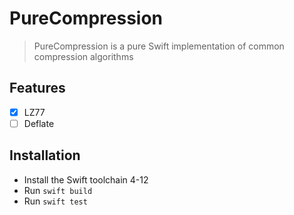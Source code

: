# PureCompression

> PureCompression is a pure Swift implementation of common compression algorithms

## Features

- [x] LZ77
- [ ] Deflate
    
## Installation

- Install the Swift toolchain 4-12
- Run `swift build`
- Run `swift test`
